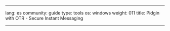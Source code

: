 

---

lang: es
community: guide
type: tools
os: windows
weight: 011
title: Pidgin with OTR - Secure Instant Messaging

---

<stub>

